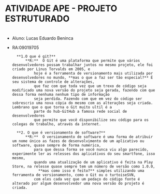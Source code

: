 # ATIVIDADE APE - PROJETO ESTRUTURADO <h1>
* Aluno: Lucas Eduardo Beninca
* RA:09019705

		**1.O que é git?**
			**R:**  O Git é uma plataforma que permite que vários desenvolvedores possam trabalhar juntos no mesmo projeto, ele foi criado por Linus Torvalds em 2005, e
 				hoje é a ferramenta de versionamento mais utilizada por desenvolvedores no mundo, **mas o que a faz ser tão especial?** É seu sistema de controle de alterações, 
				que faz com que toda vez que um trexo de código seja modificado uma nova versão do projeto seja gerada, fazendo com que dessa forma nenhuma nenhum tipo de informação 
				seja perdida. Fazendo com que em vez do código ser sobrescrio uma nova cópia do mesmo com as alterações seja criada. Lembrano que o que torna o Git muito ultil é a 
				parte do hub-GitHub a famosa rede social de desenvolvedores
 				que permite que você disponibilize seu código para os colegas de trabalho, através da internet.

		**2. O que é versionamento de software?**
			**R:**  O versionamento de software é uma forma de atribuir um nome único as fazes de desenvolvimento de um aplicativo ou software, quase sempre de forma numérica, 
				para que dessa forma se você nunca viu algo parecido, experimente ler as relesses dos aplicativos do seu smartfone, isso mesmo, 
				quando uma atualização de um aplicativo é feita na Play Store, na relesse quase sempre tem um número de versão como 1.0.0,
			      **mas como isso é feito?** simples utilizando uma ferramenta de versionamento, como o Git ou o turtoiseSVN, 
				com eles cada vez que um pedaço do código fonte é alterado por algum desenvolvedor uma nova versão do projeto é criada.
	
	
 

